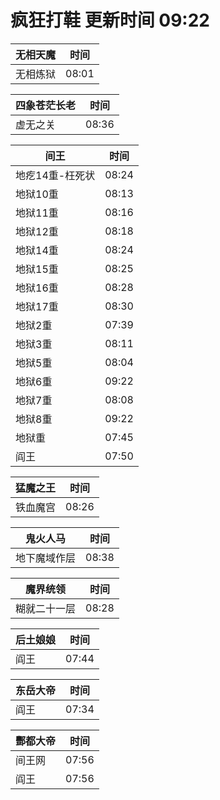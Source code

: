 # 疯狂打鞋 更新时间 09:22

| 无相天魔   | 时间    |
|--------|-------|
| 无相炼狱 | 08:01 |

| 四象苍茫长老   | 时间    |
|--------|-------|
| 虚无之关 | 08:36 |

| 间王   | 时间    |
|--------|-------|
| 地疙14重-枉死状 | 08:24 |
| 地狱10重 | 08:13 |
| 地狱11重 | 08:16 |
| 地狱12重 | 08:18 |
| 地狱14重 | 08:24 |
| 地狱15重 | 08:25 |
| 地狱16重 | 08:28 |
| 地狱17重 | 08:30 |
| 地狱2重 | 07:39 |
| 地狱3重 | 08:11 |
| 地狱5重 | 08:04 |
| 地狱6重 | 09:22 |
| 地狱7重 | 08:08 |
| 地狱8重 | 09:22 |
| 地狱重 | 07:45 |
| 阎王 | 07:50 |

| 猛魔之王   | 时间    |
|--------|-------|
| 铁血魔宫 | 08:26 |

| 鬼火人马   | 时间    |
|--------|-------|
| 地下魔域作层 | 08:38 |

| 魔界统领   | 时间    |
|--------|-------|
| 糊就二十一层 | 08:28 |

| 后土娘娘   | 时间    |
|--------|-------|
| 阎王 | 07:44 |

| 东岳大帝   | 时间    |
|--------|-------|
| 阎王 | 07:34 |

| 酆都大帝   | 时间    |
|--------|-------|
| 间王网 | 07:56 |
| 阎王 | 07:56 |